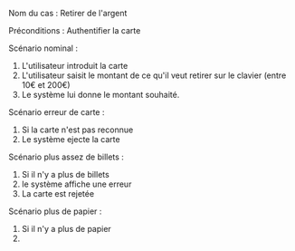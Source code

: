 Nom du cas : Retirer de l'argent

Préconditions : Authentifier la carte

Scénario nominal :
1) L'utilisateur introduit la carte
2) L'utilisateur saisit le montant de ce qu'il veut retirer sur le clavier (entre 10€ et 200€)
3) Le système lui donne le montant souhaité.

Scénario erreur de carte :
1) Si la carte n'est pas reconnue
2) Le système ejecte la carte

Scénario plus assez de billets :
1) Si il n'y a plus de billets
2) le système affiche une erreur
3) La carte est rejetée

Scénario plus de papier :
1) Si il n'y a plus de papier
2) 